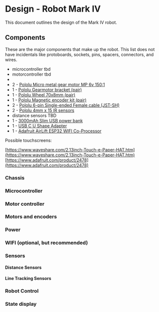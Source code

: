 # Design - Robot Mark IV 

This document outlines the design of the Mark IV robot.

## Components

These are the major components that make up the robot. This list does not have incidentals like protoboards, sockets, pins,
spacers, connectors, and wires.

- microcontroller tbd
- motorcontroller tbd
- 
- 2 - [Pololu Micro metal gear motor MP 6v 150:1](https://www.pololu.com/product/2382)
- 1 - [Pololu Gearmotor bracket (pair)](https://www.pololu.com/product/989)
- 1 - [Pololu Wheel 70x8mm (pair)](https://www.pololu.com/product/1425)
- 1 - [Pololu Magnetic encoder kit (pair)](https://www.pololu.com/product/4760)
- 2 - [Pololu 6-pin Single-ended Female cable (JST-SH)](https://www.pololu.com/product/4762)
- 2 - [Pololu 4mm x 15 IR sensors](https://www.pololu.com/product/4115)
-  distance sensors TBD
- 1 - [3000mAh Slim USB power bank](https://www.amazon.com/gp/product/B07K9HJR4X/)
- 1 - [USB C U Shape Adapter](https://www.amazon.com/gp/product/B09ZHFWZR9/)
- 1 - [Adafruit AirLift ESP32 WIFI Co-Processor](https://www.adafruit.com/product/4201)

Possible touchscreens:

[https://www.waveshare.com/2.13inch-Touch-e-Paper-HAT.htm](https://www.waveshare.com/2.13inch-Touch-e-Paper-HAT.htm)
[https://www.adafruit.com/product/2478](https://www.adafruit.com/product/2478)

### Chassis


  
### Microcontroller



### Motor controller



### Motors and encoders



### Power



### WIFI (optional, but recommended)



### Sensors



#### Distance Sensors



#### Line Tracking Sensors



### Robot Control


  
### State display

